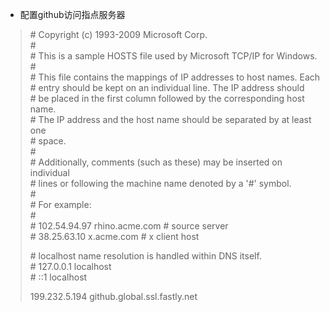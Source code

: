 - 配置github访问指点服务器

> \# Copyright (c) 1993-2009 Microsoft Corp.  
> \#  
> \# This is a sample HOSTS file used by Microsoft TCP/IP for Windows.  
> \#  
> \# This file contains the mappings of IP addresses to host names. Each  
> \# entry should be kept on an individual line. The IP address should  
> \# be placed in the first column followed by the corresponding host name.  
> \# The IP address and the host name should be separated by at least one  
> \# space.  
> \#  
> \# Additionally, comments (such as these) may be inserted on individual  
> \# lines or following the machine name denoted by a '\#' symbol.  
> \#  
> \# For example:  
> \#  
> \#      102.54.94.97     rhino.acme.com          \# source server  
> \#       38.25.63.10     x.acme.com              \# x client host  
>
> \# localhost name resolution is handled within DNS itself.  
> \#	127.0.0.1       localhost  
> \#	::1             localhost  
>
> 199.232.5.194 github.global.ssl.fastly.net





